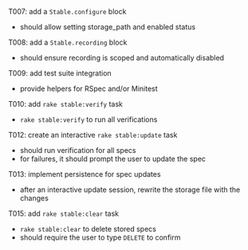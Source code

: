 T007: add a `Stable.configure` block
- should allow setting storage_path and enabled status

T008: add a `Stable.recording` block
- should ensure recording is scoped and automatically disabled

T009: add test suite integration
- provide helpers for RSpec and/or Minitest

T010: add `rake stable:verify` task
- `rake stable:verify` to run all verifications

T012: create an interactive `rake stable:update` task
- should run verification for all specs
- for failures, it should prompt the user to update the spec

T013: implement persistence for spec updates
- after an interactive update session, rewrite the storage file with the changes

T015: add `rake stable:clear` task
- `rake stable:clear` to delete stored specs
- should require the user to type `DELETE` to confirm
